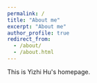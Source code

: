 ```yaml
---
permalink: /
title: "About me"
excerpt: "About me"
author_profile: true
redirect_from: 
  - /about/
  - /about.html
---
```



This is Yizhi Hu's homepage.
